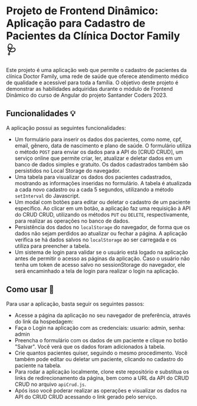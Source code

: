 # Projeto de Frontend Dinâmico: Aplicação para Cadastro de Pacientes da Clínica Doctor Family 🩺

Este projeto é uma aplicação web que permite o cadastro de pacientes da clínica Doctor Family, uma rede de saúde que oferece atendimento médico de qualidade e acessível para toda a família. O objetivo deste projeto é demonstrar as habilidades adquiridas durante o módulo de Frontend Dinâmico do curso de Angular do projeto Santander Coders 2023.

## Funcionalidades 💡

A aplicação possui as seguintes funcionalidades:

- Um formulário para inserir os dados dos pacientes, como nome, cpf, email, gênero, data de nascimento e plano de saúde. O formulário utiliza o método `POST` para enviar os dados para a API do [CRUD CRUD], um serviço online que permite criar, ler, atualizar e deletar dados em um banco de dados simples e gratuito. Os dados cadastrados também são persistidos no Local Storage do navegador.
- Uma tabela para visualizar os dados dos pacientes cadastrados, mostrando as informações inseridas no formulário. A tabela é atualizada a cada novo cadastro ou a cada 5 segundos, utilizando a método `setInterval` do Javascript.
- Um modal com botões para editar ou deletar o cadastro de um paciente específico. Ao clicar em um botão, a aplicação faz uma requisição à API do CRUD CRUD, utilizando os métodos `PUT` ou `DELETE`, respectivamente, para realizar as operações no banco de dados.
- Persistência dos dados no `localStorage` do navegador, de forma que os dados não sejam perdidos ao atualizar ou fechar a página. A aplicação verifica se há dados salvos no `localStorage` ao ser carregada e os utiliza para preencher a tabela.
- Um sistema de login para validar se o usuário está logado na aplicação antes de permitir o acesso as páginas da aplicação. Caso o usuário não tenha um token de acesso salvo no sessionStorage do navegador, ele será encaminhado a tela de login para realizar o login na aplicação.

## Como usar 🚀

Para usar a aplicação, basta seguir os seguintes passos:

- Acesse a página da aplicação no seu navegador de preferência, através do link da hospedagem:
- Faça o Login na aplicação com as credenciais: usuario: admin, senha: admin
- Preencha o formulário com os dados de um paciente e clique no botão "Salvar". Você verá que os dados foram adicionados à tabela.
- Crie quantos pacientes quiser, seguindo o mesmo procedimento. Você também pode editar ou deletar um paciente, clicando no cadastro do paciente na tabela.
- Para rodar a aplicação localmente, clone este repositório e substitua os links de redirecionamento da página, bem como a URL da API do CRUD CRUD no arquivo `apiCrud.js`.
- Após isso você poderar realizar as operações e visualizar os dados na API do CRUD CRUD acessando o link gerado pelo serviço.


